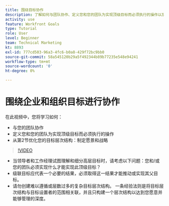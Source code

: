 ```yaml
---
title: 围绕目标协作
description: 了解如何与团队协作、定义您和您的团队为实现顶级目标而必须执行的操作以及优化目标层次结构。
activity: use
feature: Workfront Goals
type: Tutorial
role: User
level: Beginner
team: Technical Marketing
kt: 8893
exl-id: 777cd503-96a3-4fc6-b0a8-429f72bc9bb0
source-git-commit: 58a545120b29a5f492344b89b77235e548e94241
workflow-type: tm+mt
source-wordcount: '0'
ht-degree: 0%

---
```


# 围绕企业和组织目标进行协作

在此视频中，您将学习如何：

* 与您的团队协作
* 定义您和您的团队为实现顶级目标而必须执行的操作
* 从第2节优化您的目标层次结构：制定愿景和战略

>[!VIDEO](https://video.tv.adobe.com/v/335187/?quality=12)

<!--
Pro-tips graphic
-->

* 当领导者和工作经理试图理解和细分高层目标时，请考虑以下问题：您和/或您的团队必须实现什么才能实现此顶级目标？
* 级联目标应代表一个必要的结果，必须取得这一结果才能推动或实现其父目标。
* 请勿创建难以遵循或层数过多的复杂目标层次结构。 一条经验法则是将目标层次结构与目标设置者的范围相关联，并且只构建一个层次结构以达到您愿意并能够管理的深度。
